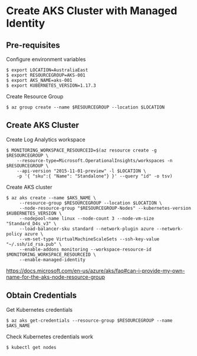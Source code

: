# Create AKS Cluster with Managed Identity

## Pre-requisites

Configure environment variables

```
$ export LOCATION=AustraliaEast
$ export RESOURCEGROUP=AKS-001
$ export AKS_NAME=aks-001
$ export KUBERNETES_VERSION=1.17.3
```

Create Resource Group

```
$ az group create --name $RESOURCEGROUP --location $LOCATION
```

## Create AKS Cluster 

Create Log Analytics workspace

```
$ MONITORING_WORKSPACE_RESOURCEID=$(az resource create -g $RESOURCEGROUP \
    --resource-type=Microsoft.OperationalInsights/workspaces -n $RESOURCEGROUP \
    --api-version "2015-11-01-preview" -l $LOCATION \
    -p '{ "sku":{ "Name": "Standalone"} }' --query "id" -o tsv)
```

Create AKS cluster

```
$ az aks create --name $AKS_NAME \
     --resource-group $RESOURCEGROUP --location $LOCATION \
     --node-resource-group "$RESOURCEGROUP-Nodes" --kubernetes-version $KUBERNETES_VERSION \
     --nodepool-name linux --node-count 3 --node-vm-size "Standard_D4s_v3" \
     --load-balancer-sku standard --network-plugin azure --network-policy azure \
     --vm-set-type VirtualMachineScaleSets --ssh-key-value "~/.ssh/id_rsa.pub" \
     --enable-addons monitoring --workspace-resource-id $MONITORING_WORKSPACE_RESOURCEID \
     --enable-managed-identity 
```

https://docs.microsoft.com/en-us/azure/aks/faq#can-i-provide-my-own-name-for-the-aks-node-resource-group

## Obtain Credentials

Get Kubernetes credentials

```
$ az aks get-credentials --resource-group $RESOURCEGROUP --name $AKS_NAME
```

Check Kubernetes credentials work

```
$ kubectl get nodes 
```